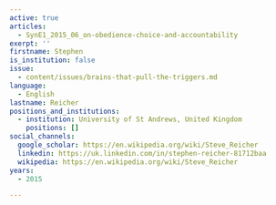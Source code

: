 ```yaml
---
active: true
articles:
  - SynE1_2015_06_on-obedience-choice-and-accountability
exerpt: ''
firstname: Stephen
is_institution: false
issue:
  - content/issues/brains-that-pull-the-triggers.md
language:
  - English
lastname: Reicher
positions_and_institutions:
  - institution: University of St Andrews, United Kingdom
    positions: []
social_channels:
  google_scholar: https://en.wikipedia.org/wiki/Steve_Reicher
  linkedin: https://uk.linkedin.com/in/stephen-reicher-81712baa
  wikipedia: https://en.wikipedia.org/wiki/Steve_Reicher
years:
  - 2015

---
```

